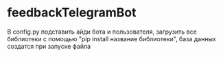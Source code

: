 # feedbackTelegramBot
В config.py подставить айди бота и пользователя, загрузить все библиотеки с помощью "pip install название библиотеки", база данных создатся при запуске файла

